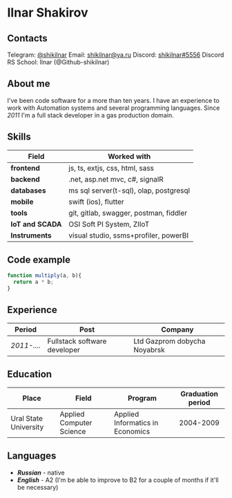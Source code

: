 # Ilnar Shakirov

## Contacts
Telegram: [@shikilnar](https://t.me/shikilnar)
Email: [shikilnar@ya.ru](shikilnar@ya.ru)
Discord: [shikilnar#5556](shikilnar#5556)
Discord RS School: Ilnar (@Github-shikilnar)

## About me

I've been code software for a more than ten years. I have an experience to work with Automation systems and several programming languages. Since *2011* I'm a full stack developer in a gas production domain.

## Skills

|Field|Worked with|
|-----------------|----------------------------------------|
|**frontend**     | js, ts, extjs, css, html, sass         |
|**backend**      | .net, asp.net mvc, c#, signalR         |
|**databases**    | ms sql server(t-sql), olap, postgresql |
|**mobile**       | swift (ios), flutter                   |
|**tools**        | git, gitlab, swagger, postman, fiddler |
|**IoT and SCADA**| OSI Soft PI System, ZIIoT              |
|**Instruments**  | visual studio, ssms+profiler, powerBI  |

## Code example

```javascript
function multiply(a, b){
  return a * b;
}
```

## Experience

|Period         | Post                                           | Company         |
|---------------|------------------------------------------------|-----------------|
|  *2011-....*  | Fullstack software developer | Ltd Gazprom dobycha Noyabrsk |

## Education

|Place                |Field                     |Program                         | Graduation period |
|---------------------|--------------------------|--------------------------------|:-----------------:|
|Ural State University|Applied Computer Science  |Applied Informatics in Economics| 2004-2009         |

## Languages
- ***Russian*** - native
- ***English*** - A2 (I'm be able to improve to B2 for a couple of months if it'll be necessary)